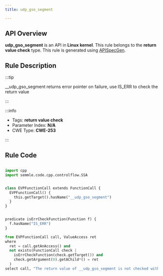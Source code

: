 ```yaml
---
title: udp_gso_segment

---
```



## API Overview
**udp_gso_segment** is an API in **Linux kernel**. This rule belongs to the **return value check** type. This rule is generated using [APISpecGen](../../tools/APISpecGen).
## Rule Description

:::tip

__udp_gso_segment returns error pointer on failure, use IS_ERR to check the return value

:::

:::info

- Tags: **return value check**
- Parameter Index: **N/A**
- CWE Type: **CWE-253**

:::

## Rule Code
```python

import cpp
import semmle.code.cpp.controlflow.SSA


class EVPFunctionCall extends FunctionCall {
  EVPFunctionCall() {
    this.getTarget().hasName("__udp_gso_segment")
  }
}


predicate isErrCheckFunction(Function f) {
  f.hasName("IS_ERR") 
}

from EVPFunctionCall call, ValueAccess ret
where
  ret = call.getAnAccess() and
  not exists(FunctionCall check |
    isErrCheckFunction(check.getTarget()) and
    check.getArgument(0).getAChild*() = ret
  )
select call, "The return value of __udp_gso_segment is not checked with IS_ERR."
    
```